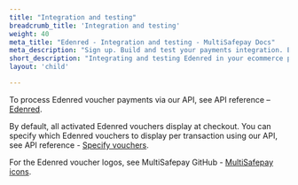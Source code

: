 ```yaml
---
title: "Integration and testing"
breadcrumb_title: 'Integration and testing'
weight: 40
meta_title: "Edenred - Integration and testing - MultiSafepay Docs"
meta_description: "Sign up. Build and test your payments integration. Explore our products and services. Use our API Reference, SDKs, and wrappers. Get support."
short_description: "Integrating and testing Edenred in your ecommerce platform"
layout: 'child'

---
```


To process Edenred voucher payments via our API, see API reference – [Edenred](/api/#edenred).

By default, all activated Edenred vouchers display at checkout. You can specify which Edenred vouchers to display per transaction using our API, see API reference - [Specify vouchers](/api/#specify-vouchers).

For the Edenred voucher logos, see MultiSafepay GitHub - [MultiSafepay icons](https://github.com/MultiSafepay/MultiSafepay-icons).